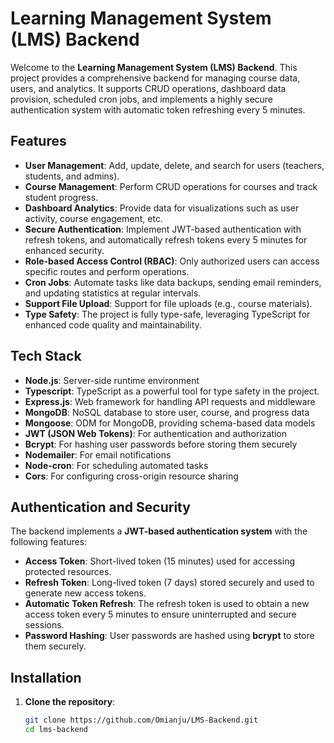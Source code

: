 # Learning Management System (LMS) Backend

Welcome to the **Learning Management System (LMS) Backend**. This project provides a comprehensive backend for managing course data, users, and analytics. It supports CRUD operations, dashboard data provision, scheduled cron jobs, and implements a highly secure authentication system with automatic token refreshing every 5 minutes.

## Features

- **User Management**: Add, update, delete, and search for users (teachers, students, and admins).
- **Course Management**: Perform CRUD operations for courses and track student progress.
- **Dashboard Analytics**: Provide data for visualizations such as user activity, course engagement, etc.
- **Secure Authentication**: Implement JWT-based authentication with refresh tokens, and automatically refresh tokens every 5 minutes for enhanced security.
- **Role-based Access Control (RBAC)**: Only authorized users can access specific routes and perform operations.
- **Cron Jobs**: Automate tasks like data backups, sending email reminders, and updating statistics at regular intervals.
- **Support File Upload**: Support for file uploads (e.g., course materials).
- **Type Safety**: The project is fully type-safe, leveraging TypeScript for enhanced code quality and maintainability.
  
## Tech Stack

- **Node.js**: Server-side runtime environment
- **Typescript**: TypeScript as a powerful tool for type safety in the project.
- **Express.js**: Web framework for handling API requests and middleware
- **MongoDB**: NoSQL database to store user, course, and progress data
- **Mongoose**: ODM for MongoDB, providing schema-based data models
- **JWT (JSON Web Tokens)**: For authentication and authorization
- **Bcrypt**: For hashing user passwords before storing them securely
- **Nodemailer**: For email notifications
- **Node-cron**: For scheduling automated tasks
- **Cors**: For configuring cross-origin resource sharing

## Authentication and Security

The backend implements a **JWT-based authentication system** with the following features:
- **Access Token**: Short-lived token (15 minutes) used for accessing protected resources.
- **Refresh Token**: Long-lived token (7 days) stored securely and used to generate new access tokens.
- **Automatic Token Refresh**: The refresh token is used to obtain a new access token every 5 minutes to ensure uninterrupted and secure sessions.
- **Password Hashing**: User passwords are hashed using **bcrypt** to store them securely.

## Installation

1. **Clone the repository**:
   ```bash
   git clone https://github.com/Omianju/LMS-Backend.git
   cd lms-backend
